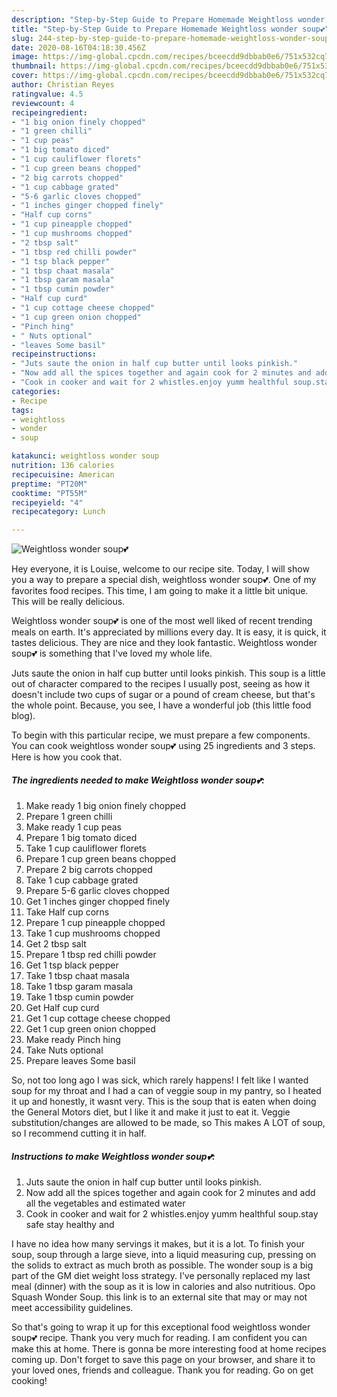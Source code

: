 ```yaml
---
description: "Step-by-Step Guide to Prepare Homemade Weightloss wonder soup💕"
title: "Step-by-Step Guide to Prepare Homemade Weightloss wonder soup💕"
slug: 244-step-by-step-guide-to-prepare-homemade-weightloss-wonder-soup
date: 2020-08-16T04:18:30.456Z
image: https://img-global.cpcdn.com/recipes/bceecdd9dbbab0e6/751x532cq70/weightloss-wonder-soup💕-recipe-main-photo.jpg
thumbnail: https://img-global.cpcdn.com/recipes/bceecdd9dbbab0e6/751x532cq70/weightloss-wonder-soup💕-recipe-main-photo.jpg
cover: https://img-global.cpcdn.com/recipes/bceecdd9dbbab0e6/751x532cq70/weightloss-wonder-soup💕-recipe-main-photo.jpg
author: Christian Reyes
ratingvalue: 4.5
reviewcount: 4
recipeingredient:
- "1 big onion finely chopped"
- "1 green chilli"
- "1 cup peas"
- "1 big tomato diced"
- "1 cup cauliflower florets"
- "1 cup green beans chopped"
- "2 big carrots chopped"
- "1 cup cabbage grated"
- "5-6 garlic cloves chopped"
- "1 inches ginger chopped finely"
- "Half cup corns"
- "1 cup pineapple chopped"
- "1 cup mushrooms chopped"
- "2 tbsp salt"
- "1 tbsp red chilli powder"
- "1 tsp black pepper"
- "1 tbsp chaat masala"
- "1 tbsp garam masala"
- "1 tbsp cumin powder"
- "Half cup curd"
- "1 cup cottage cheese chopped"
- "1 cup green onion chopped"
- "Pinch hing"
- " Nuts optional"
- "leaves Some basil"
recipeinstructions:
- "Juts saute the onion in half cup butter until looks pinkish."
- "Now add all the spices together and again cook for 2 minutes and add all the vegetables and estimated water"
- "Cook in cooker and wait for 2 whistles.enjoy yumm healthful soup.stay safe stay healthy and"
categories:
- Recipe
tags:
- weightloss
- wonder
- soup

katakunci: weightloss wonder soup 
nutrition: 136 calories
recipecuisine: American
preptime: "PT20M"
cooktime: "PT55M"
recipeyield: "4"
recipecategory: Lunch

---
```



![Weightloss wonder soup💕](https://img-global.cpcdn.com/recipes/bceecdd9dbbab0e6/751x532cq70/weightloss-wonder-soup💕-recipe-main-photo.jpg)

Hey everyone, it is Louise, welcome to our recipe site. Today, I will show you a way to prepare a special dish, weightloss wonder soup💕. One of my favorites food recipes. This time, I am going to make it a little bit unique. This will be really delicious.

Weightloss wonder soup💕 is one of the most well liked of recent trending meals on earth. It's appreciated by millions every day. It is easy, it is quick, it tastes delicious. They are nice and they look fantastic. Weightloss wonder soup💕 is something that I've loved my whole life.

Juts saute the onion in half cup butter until looks pinkish. This soup is a little out of character compared to the recipes I usually post, seeing as how it doesn&#39;t include two cups of sugar or a pound of cream cheese, but that&#39;s the whole point. Because, you see, I have a wonderful job (this little food blog).


To begin with this particular recipe, we must prepare a few components. You can cook weightloss wonder soup💕 using 25 ingredients and 3 steps. Here is how you cook that.

<!--inarticleads1-->

##### The ingredients needed to make Weightloss wonder soup💕:

1. Make ready 1 big onion finely chopped
1. Prepare 1 green chilli
1. Make ready 1 cup peas
1. Prepare 1 big tomato diced
1. Take 1 cup cauliflower florets
1. Prepare 1 cup green beans chopped
1. Prepare 2 big carrots chopped
1. Take 1 cup cabbage grated
1. Prepare 5-6 garlic cloves chopped
1. Get 1 inches ginger chopped finely
1. Take Half cup corns
1. Prepare 1 cup pineapple chopped
1. Take 1 cup mushrooms chopped
1. Get 2 tbsp salt
1. Prepare 1 tbsp red chilli powder
1. Get 1 tsp black pepper
1. Take 1 tbsp chaat masala
1. Take 1 tbsp garam masala
1. Take 1 tbsp cumin powder
1. Get Half cup curd
1. Get 1 cup cottage cheese chopped
1. Get 1 cup green onion chopped
1. Make ready Pinch hing
1. Take  Nuts optional
1. Prepare leaves Some basil


So, not too long ago I was sick, which rarely happens! I felt like I wanted soup for my throat and I had a can of veggie soup in my pantry, so I heated it up and honestly, it wasnt very. This is the soup that is eaten when doing the General Motors diet, but I like it and make it just to eat it. Veggie substitution/changes are allowed to be made, so This makes A LOT of soup, so I recommend cutting it in half. 

<!--inarticleads2-->

##### Instructions to make Weightloss wonder soup💕:

1. Juts saute the onion in half cup butter until looks pinkish.
1. Now add all the spices together and again cook for 2 minutes and add all the vegetables and estimated water
1. Cook in cooker and wait for 2 whistles.enjoy yumm healthful soup.stay safe stay healthy and


I have no idea how many servings it makes, but it is a lot. To finish your soup, soup through a large sieve, into a liquid measuring cup, pressing on the solids to extract as much broth as possible. The wonder soup is a big part of the GM diet weight loss strategy. I&#39;ve personally replaced my last meal (dinner) with the soup as it is low in calories and also nutritious. Opo Squash Wonder Soup. this link is to an external site that may or may not meet accessibility guidelines. 

So that's going to wrap it up for this exceptional food weightloss wonder soup💕 recipe. Thank you very much for reading. I am confident you can make this at home. There is gonna be more interesting food at home recipes coming up. Don't forget to save this page on your browser, and share it to your loved ones, friends and colleague. Thank you for reading. Go on get cooking!
